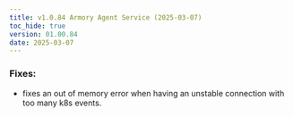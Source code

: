 ```yaml
---
title: v1.0.84 Armory Agent Service (2025-03-07)
toc_hide: true
version: 01.00.84
date: 2025-03-07
---
```


### Fixes:
- fixes an out of memory error when having an unstable connection with too many k8s events.
